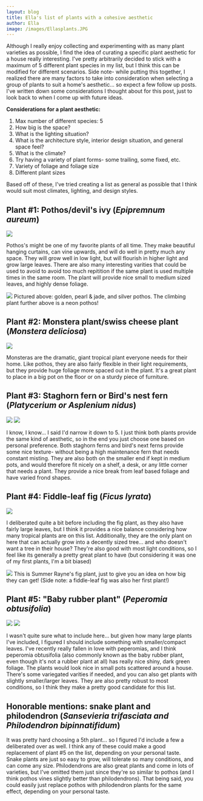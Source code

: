 ```yaml
---
layout: blog
title: Ella's list of plants with a cohesive aesthetic
author: Ella
image: /images/Ellasplants.JPG
---
```


Although I really enjoy collecting and experimenting with as many plant varieties as possible, I find the idea of curating a specific plant aesthetic for a house really interesting. I've pretty arbitrarily decided to stick with a maximum of 5 different plant species in my list, but I think this can be modified for different scenarios. Side note- while putting this together, I realized there are many factors to take into consideration when selecting a group of plants to suit a home's aesthetic... so expect a few follow up posts. I've written down some considerations I thought about for this post, just to look back to when I come up with future ideas. 

**Considerations for a plant aesthetic:**
1. Max number of different species: 5
2. How big is the space?
3. What is the lighting situation?
4. What is the architecture style, interior design situation, and general space feel?
5. What is the climate?
6. Try having a variety of plant forms- some trailing, some fixed, etc.
7. Variety of foliage and foliage size 
8. Different plant sizes

Based off of these, I've tried creating a list as general as possible that I think would suit most climates, lighting, and design styles. 

## Plant #1: Pothos/devil's ivy (*Epipremnum aureum*)

![](/images/climbingpothos.JPG)

Pothos's might be one of my favorite plants of all time. They make beautiful hanging curtains, can vine upwards, and will do well in pretty much any space. They will grow well in low light, but will flourish in higher light and grow large leaves. There are also many interesting varities that could be used to avoid to avoid too much repitition if the same plant is used multiple times in the same room. The plant will provide nice small to medium sized leaves, and highly dense foliage.

![](/images/pothosvarieties.JPG)
Pictured above: golden, pearl & jade, and silver pothos. The climbing plant further above is a neon pothos!

## Plant #2: Monstera plant/swiss cheese plant (*Monstera deliciosa*)

![](/images/BIGmonstera.JPG)

Monsteras are the dramatic, giant tropical plant everyone needs for their home. Like pothos, they are also fairly flexible in their light requirements, but they provide huge foliage more spaced out in the plant. It's a great plant to place in a big pot on the floor or on a sturdy piece of furniture. 

## Plant #3: Staghorn fern or Bird's nest fern (*Platycerium or Asplenium nidus*)

![](/images/birdsnestblog.JPG) ![](/images/staghornblog.JPG)

I know, I know... I said I'd narrow it down to 5. I just think both plants provide the same kind of aesthetic, so in the end you just choose one based on personal preference. Both staghorn ferns and bird's next ferns provide some nice texture- without being a high maintenance fern that needs constant misting. They are also both on the smaller end if kept in medium pots, and would therefore fit nicely on a shelf, a desk, or any little corner that needs a plant. They provide a nice break from leaf based foliage and have varied frond shapes.

## Plant #4: Fiddle-leaf fig (*Ficus lyrata*)

![](/images/aestheticfig.JPG)

I deliberated quite a bit before including the fig plant, as they also have fairly large leaves, but I think it provides a nice balance considering how many tropical plants are on this list. Additionally, they are the only plant on here that can actually grow into a decently sized tree... and who doesn't want a tree in their house? They're also good with most light conditions, so I feel like its generally a pretty great plant to have (but considering it was one of my first plants, I'm a bit biased)

![](/images/summeraynefig.JPG)
This is Summer Rayne's fig plant, just to give you an idea on how big they can get! (Side note: a fiddle-leaf fig was also her first plant!)

## Plant #5: "Baby rubber plant" (*Peperomia obtusifolia*)

![](/images/babyrubberplant1.JPG) ![](/images/babyrubberplant2.JPG)

I wasn't quite sure what to include here... but given how many large plants I've included, I figured I should include something with smaller/compact leaves. I've recently really fallen in love with peperomias, and I think peperomia obtusifolia (also commonly known as the baby rubber plant, even though it's not a rubber plant at all) has really nice shiny, dark green foliage. The plants would look nice in small pots scattered around a house. There's some variegated varities if needed, and you can also get plants with slightly smaller/larger leaves. They are also pretty robust to most conditions, so I think they make a pretty good candidate for this list. 

## Honorable mentions: snake plant and philodendron (*Sansevieria trifasciata and Philodendron bipinnatifidum*)

It was pretty hard choosing a 5th plant... so I figured I'd include a few a deliberated over as well. I think any of these could make a good replacement of plant #5 on the list, depending on your personal taste. Snake plants are just so easy to grow, will tolerate so many conditions, and can come any size. Philodendrons are also great plants and come in lots of varieties, but I've omitted them just since they're so similar to pothos (and I think pothos vines slightly better than philodendrons). That being said, you could easily just replace pothos with philodendron plants for the same effect, depending on your personal taste. 


